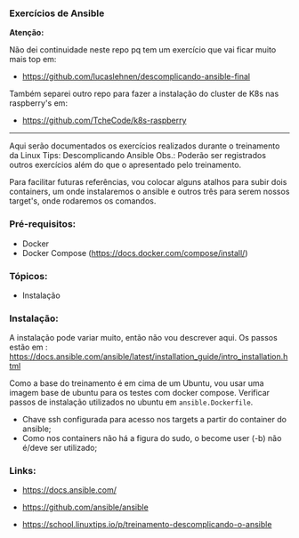 ### Exercícios de Ansible 


**Atenção:**

Não dei continuidade neste repo pq tem um exercício que vai ficar muito mais top em: 

- https://github.com/lucaslehnen/descomplicando-ansible-final

Também separei outro repo para fazer a instalação do cluster de K8s nas raspberry's em:
- https://github.com/TcheCode/k8s-raspberry

--- 

Aqui serão documentados os exercícios realizados durante o treinamento da Linux Tips: Descomplicando Ansible
Obs.: Poderão ser registrados outros exercícios além do que o apresentado pelo treinamento.

Para facilitar futuras referências, vou colocar alguns atalhos para subir dois containers, um onde instalaremos o ansible e outros três para serem nossos target's, onde rodaremos os comandos.

### Pré-requisitos:
 - Docker 
 - Docker Compose (https://docs.docker.com/compose/install/)

### Tópicos: 

- Instalação

### Instalação:

A instalação pode variar muito, então não vou descrever aqui. 
Os passos estão em : https://docs.ansible.com/ansible/latest/installation_guide/intro_installation.html

Como a base do treinamento é em cima de um Ubuntu, vou usar uma imagem base de ubuntu para os testes com docker compose. 
Verificar passos de instalação utilizados no ubuntu em `ansible.Dockerfile`.

- Chave ssh configurada para acesso nos targets a partir do container do ansible;
- Como nos containers não há a figura do sudo, o become user (-b) não é/deve ser utilizado;

### Links: 

- https://docs.ansible.com/
- https://github.com/ansible/ansible

- https://school.linuxtips.io/p/treinamento-descomplicando-o-ansible